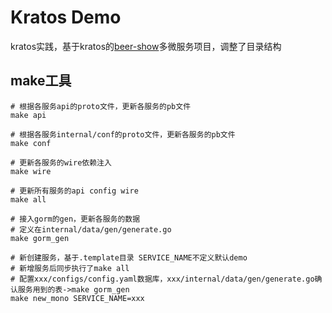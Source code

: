 # Kratos Demo

kratos实践，基于kratos的[beer-show](https://github.com/go-kratos/beer-shop)多微服务项目，调整了目录结构

## make工具
```shell
# 根据各服务api的proto文件，更新各服务的pb文件
make api

# 根据各服务internal/conf的proto文件，更新各服务的pb文件
make conf

# 更新各服务的wire依赖注入
make wire

# 更新所有服务的api config wire  
make all

# 接入gorm的gen，更新各服务的数据
# 定义在internal/data/gen/generate.go
make gorm_gen

# 新创建服务，基于.template目录 SERVICE_NAME不定义默认demo
# 新增服务后同步执行了make all
# 配置xxx/configs/config.yaml数据库，xxx/internal/data/gen/generate.go确认服务用到的表->make gorm_gen
make new_mono SERVICE_NAME=xxx


```